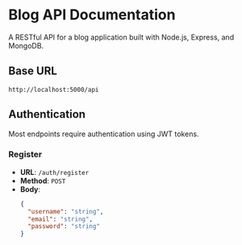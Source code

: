 # Blog API Documentation

A RESTful API for a blog application built with Node.js, Express, and MongoDB.

## Base URL

`http://localhost:5000/api`

## Authentication

Most endpoints require authentication using JWT tokens.

### Register

- **URL**: `/auth/register`
- **Method**: `POST`
- **Body**:
  ```json
  {
    "username": "string",
    "email": "string",
    "password": "string"
  }
  ```
